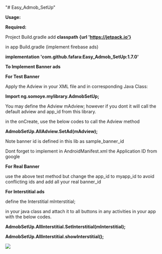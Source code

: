 "# Easy_Admob_SetUp" 

<b>Usage:</b>

<b>Required:</b>

 Project Build.gradle
 add 
 <b>classpath {url 'https://jetpack.io'}</b>

in app Build.gradle (implement firebase ads)

<b>implementation 'com.github.fafara:Easy_Admob_SetUp:1.7.0'</b>


<b>To Implement Banner ads</b>

<b>For Test Banner</b>

Apply the Adview in your XML file
and in corresponding Java Class:

<b>Import ng.somoye.mylibrary.AdmobSetUp;</b>

You may define the Adview mAdview; however if you dont it will call the default adview and app_id from this library.

in the onCreate, use the below codes to call the Adview method

<b>AdmobSetUp.AllAdview.SetAd(mAdview);</b>

Note banner id is defined in this lib as sample_banner_id


Dont forget to implement in AndroidManifest.xml the Application ID from google

         
            
<b>For Real Banner</b>

use the above test method but change the app_id to myapp_id to avoid conflicting ids
and add all your real banner_id

<b>For Interstitial ads</b>

define the 
Interstitial mInterstitial;

in your java class and attach it to all buttons in any activities in your app with the below codes.

<b>AdmobSetUp.AllInterstitial.SetInterstitial(mInterstitial);</b>

<b>AdmobSetUp.AllInterstitial.showInterstitial();</b>


[![](https://jitpack.io/v/fafara/Easy_Admob_SetUp.svg)](https://jitpack.io/#fafara/Easy_Admob_SetUp)
